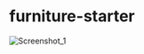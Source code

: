 # furniture-starter

![Screenshot_1](https://user-images.githubusercontent.com/107684179/193303969-ee79ff20-2004-44b5-a06e-12c7dda58ac3.png)
